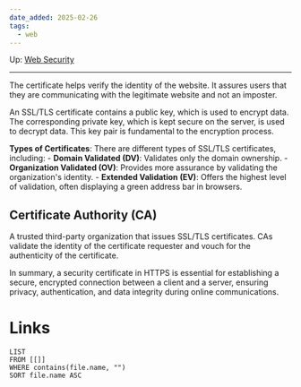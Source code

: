 ```yaml
---
date_added: 2025-02-26
tags:
  - web
---
```

Up: [Web Security](Web%20Security.md)
___
 

The certificate helps verify the identity of the website. It assures users that they are communicating with the legitimate website and not an imposter.

An SSL/TLS certificate contains a public key, which is used to encrypt data. The corresponding private key, which is kept secure on the server, is used to decrypt data. This key pair is fundamental to the encryption process.

**Types of Certificates**: There are different types of SSL/TLS certificates, including:
    - **Domain Validated (DV)**: Validates only the domain ownership.
    - **Organization Validated (OV)**: Provides more assurance by validating the organization's identity.
    - **Extended Validation (EV)**: Offers the highest level of validation, often displaying a green address bar in browsers.


## **Certificate Authority (CA)**
 A trusted third-party organization that issues SSL/TLS certificates. CAs validate the identity of the certificate requester and vouch for the authenticity of the certificate.

In summary, a security certificate in HTTPS is essential for establishing a secure, encrypted connection between a client and a server, ensuring privacy, authentication, and data integrity during online communications.
# Links
```dataview
LIST
FROM [[]]
WHERE contains(file.name, "")
SORT file.name ASC
```
